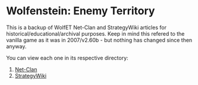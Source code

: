 # Wolfenstein: Enemy Territory

This is a backup of WolfET Net-Clan and StrategyWiki articles for historical/educational/archival purposes. Keep in mind this refered to the vanilla game as it was in 2007/v2.60b - but nothing has changed since then anyway.

You can view each one in its respective directory:

1. [Net-Clan](/NetClan/README.md)
2. [StrategyWiki](/StrategyWiki/README.md)
